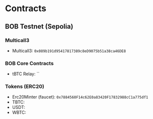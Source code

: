 # Contracts

## BOB Testnet (Sepolia)

### Multicall3

- Multicall3: `0x089b191d95417817389c8eD9075b51a38ca46DE8`

### BOB Core Contracts

- tBTC Relay: ``

### Tokens (ERC20)

- Erc20Minter (faucet): `0x7884560F14c62E0a83420F17832988cC1a775df1`
- TBTC:
- USDT:
- WBTC: